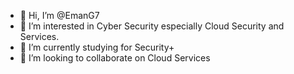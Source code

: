 - 👋 Hi, I’m @EmanG7
- 👀 I’m interested in Cyber Security especially Cloud Security and Services.
- 🌱 I’m currently studying for Security+
- 💞️ I’m looking to collaborate on Cloud Services
<!-- - 📫 You can reach me at my gmail: eliiverson00@gmail.com -->

<!---
EmanG7/EmanG7 is a ✨ special ✨ repository because its `README.md` (this file) appears on your GitHub profile.
You can click the Preview link to take a look at your changes.
--->
